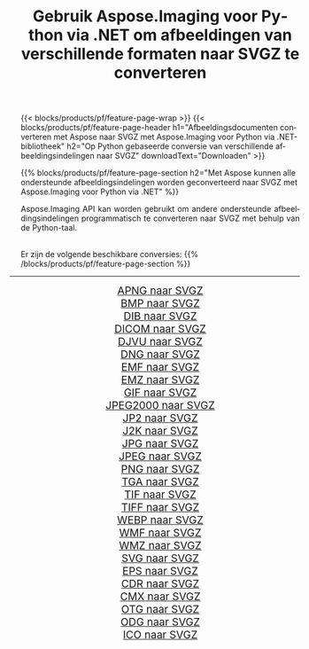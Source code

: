 ﻿---
title: Gebruik Aspose.Imaging voor Python via .NET om afbeeldingen van verschillende formaten naar SVGZ te converteren 
weight: 3920
url: /nl/python-net/conversion/to/svgz/ 
lang: nl
langdirlevel: 2
locales: zh-hans,ja,it,ru,de,es,fr,nl,id,lt,pl,pt,vi,tr,ko,zh-hant,ar,hi,th,sv,cs,uk,he
description: U kunt Aspose.Imaging voor Python gebruiken via de .NET-bibliotheek om van verschillende formaten naar SVGZ te converteren
---

{{< blocks/products/pf/feature-page-wrap >}}
{{< blocks/products/pf/feature-page-header h1="Afbeeldingsdocumenten converteren met Aspose naar SVGZ met Aspose.Imaging voor Python via .NET-bibliotheek" h2="Op Python gebaseerde conversie van verschillende afbeeldingsindelingen naar SVGZ" downloadText="Downloaden" >}}


{{% blocks/products/pf/feature-page-section  h2="Met Aspose kunnen alle ondersteunde afbeeldingsindelingen worden geconverteerd naar SVGZ met Aspose.Imaging voor Python via .NET" %}}
<p align=justify>Aspose.Imaging API kan worden gebruikt om andere ondersteunde afbeeldingsindelingen programmatisch te converteren naar SVGZ met behulp van de Python-taal.</p>
<br/>
Er zijn de volgende beschikbare conversies:
{{% /blocks/products/pf/feature-page-section %}}
<div class="container-fluid productfamilypage bg-gray">
    <div class="convertypes bg-gray agp-content section">
        <div class="container">
		<hr style="margin-left:-20px;"/>
		<div class="row other-converters" style="gap: 10px;font-size: 19px;text-align:center;">
		    <div class='col-md-2 other-converter remove-lp remove-rp'><a href="/imaging/nl/python-net/conversion/apng-to-svgz/" style="padding:15px;">APNG naar SVGZ</a></div>
<div class='col-md-2 other-converter remove-lp remove-rp'><a href="/imaging/nl/python-net/conversion/bmp-to-svgz/" style="padding:15px;">BMP naar SVGZ</a></div>
<div class='col-md-2 other-converter remove-lp remove-rp'><a href="/imaging/nl/python-net/conversion/dib-to-svgz/" style="padding:15px;">DIB naar SVGZ</a></div>
<div class='col-md-2 other-converter remove-lp remove-rp'><a href="/imaging/nl/python-net/conversion/dicom-to-svgz/" style="padding:15px;">DICOM naar SVGZ</a></div>
<div class='col-md-2 other-converter remove-lp remove-rp'><a href="/imaging/nl/python-net/conversion/djvu-to-svgz/" style="padding:15px;">DJVU naar SVGZ</a></div>
<div class='col-md-2 other-converter remove-lp remove-rp'><a href="/imaging/nl/python-net/conversion/dng-to-svgz/" style="padding:15px;">DNG naar SVGZ</a></div>
<div class='col-md-2 other-converter remove-lp remove-rp'><a href="/imaging/nl/python-net/conversion/emf-to-svgz/" style="padding:15px;">EMF naar SVGZ</a></div>
<div class='col-md-2 other-converter remove-lp remove-rp'><a href="/imaging/nl/python-net/conversion/emz-to-svgz/" style="padding:15px;">EMZ naar SVGZ</a></div>
<div class='col-md-2 other-converter remove-lp remove-rp'><a href="/imaging/nl/python-net/conversion/gif-to-svgz/" style="padding:15px;">GIF naar SVGZ</a></div>
<div class='col-md-2 other-converter remove-lp remove-rp'><a href="/imaging/nl/python-net/conversion/jpeg2000-to-svgz/" style="padding:15px;">JPEG2000 naar SVGZ</a></div>
<div class='col-md-2 other-converter remove-lp remove-rp'><a href="/imaging/nl/python-net/conversion/jp2-to-svgz/" style="padding:15px;">JP2 naar SVGZ</a></div>
<div class='col-md-2 other-converter remove-lp remove-rp'><a href="/imaging/nl/python-net/conversion/j2k-to-svgz/" style="padding:15px;">J2K naar SVGZ</a></div>
<div class='col-md-2 other-converter remove-lp remove-rp'><a href="/imaging/nl/python-net/conversion/jpg-to-svgz/" style="padding:15px;">JPG naar SVGZ</a></div>
<div class='col-md-2 other-converter remove-lp remove-rp'><a href="/imaging/nl/python-net/conversion/jpeg-to-svgz/" style="padding:15px;">JPEG naar SVGZ</a></div>
<div class='col-md-2 other-converter remove-lp remove-rp'><a href="/imaging/nl/python-net/conversion/png-to-svgz/" style="padding:15px;">PNG naar SVGZ</a></div>
<div class='col-md-2 other-converter remove-lp remove-rp'><a href="/imaging/nl/python-net/conversion/tga-to-svgz/" style="padding:15px;">TGA naar SVGZ</a></div>
<div class='col-md-2 other-converter remove-lp remove-rp'><a href="/imaging/nl/python-net/conversion/tif-to-svgz/" style="padding:15px;">TIF naar SVGZ</a></div>
<div class='col-md-2 other-converter remove-lp remove-rp'><a href="/imaging/nl/python-net/conversion/tiff-to-svgz/" style="padding:15px;">TIFF naar SVGZ</a></div>
<div class='col-md-2 other-converter remove-lp remove-rp'><a href="/imaging/nl/python-net/conversion/webp-to-svgz/" style="padding:15px;">WEBP naar SVGZ</a></div>
<div class='col-md-2 other-converter remove-lp remove-rp'><a href="/imaging/nl/python-net/conversion/wmf-to-svgz/" style="padding:15px;">WMF naar SVGZ</a></div>
<div class='col-md-2 other-converter remove-lp remove-rp'><a href="/imaging/nl/python-net/conversion/wmz-to-svgz/" style="padding:15px;">WMZ naar SVGZ</a></div>
<div class='col-md-2 other-converter remove-lp remove-rp'><a href="/imaging/nl/python-net/conversion/svg-to-svgz/" style="padding:15px;">SVG naar SVGZ</a></div>
<div class='col-md-2 other-converter remove-lp remove-rp'><a href="/imaging/nl/python-net/conversion/eps-to-svgz/" style="padding:15px;">EPS naar SVGZ</a></div>
<div class='col-md-2 other-converter remove-lp remove-rp'><a href="/imaging/nl/python-net/conversion/cdr-to-svgz/" style="padding:15px;">CDR naar SVGZ</a></div>
<div class='col-md-2 other-converter remove-lp remove-rp'><a href="/imaging/nl/python-net/conversion/cmx-to-svgz/" style="padding:15px;">CMX naar SVGZ</a></div>
<div class='col-md-2 other-converter remove-lp remove-rp'><a href="/imaging/nl/python-net/conversion/otg-to-svgz/" style="padding:15px;">OTG naar SVGZ</a></div>
<div class='col-md-2 other-converter remove-lp remove-rp'><a href="/imaging/nl/python-net/conversion/odg-to-svgz/" style="padding:15px;">ODG naar SVGZ</a></div>
<div class='col-md-2 other-converter remove-lp remove-rp'><a href="/imaging/nl/python-net/conversion/ico-to-svgz/" style="padding:15px;">ICO naar SVGZ</a></div>
                </div>
        </div>
    </div>
</div>
<br/>

